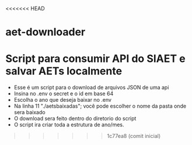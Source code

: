 <<<<<<< HEAD
# aet-downloader
Script para consumir API do SIAET e salvar AETs localmente
=======
- Esse é um script para o download de arquivos JSON de uma api
- Insina no .env o secret e o id em base 64
- Escolha o ano que deseja baixar no .env
- Na linha 11 "./aetsbaixadas"; você pode escolher o nome da pasta onde sera baixado
- O download sera feito dentro do diretorio do script
- O script ira criar toda a estrutura de ano/mes.
>>>>>>> 1c77ea8 (comit inicial)
